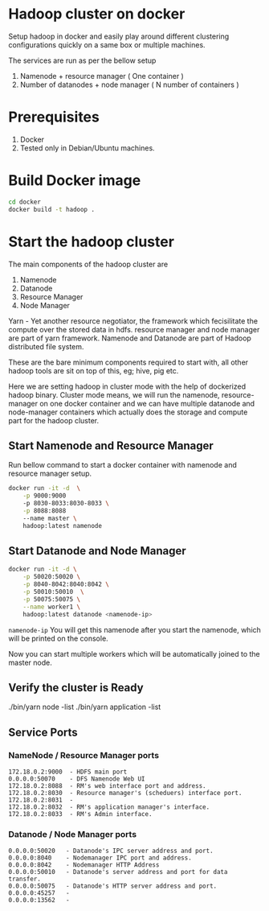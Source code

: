 # Hadoop cluster on docker

Setup hadoop in docker and easily play around different clustering
configurations quickly on a same box or multiple machines.

The services are run as per the bellow setup

1. Namenode + resource manager ( One container )
2. Number of datanodes + node manager ( N number of containers )

# Prerequisites

1. Docker
2. Tested only in Debian/Ubuntu machines.

# Build Docker image

```bash
cd docker
docker build -t hadoop .
```

# Start the hadoop cluster
The main components of the hadoop cluster are
1. Namenode
2. Datanode
3. Resource Manager
4. Node Manager


Yarn - Yet another resource negotiator, the framework which fecisilitate the
compute over the stored data in hdfs. resource manager and node manager are part
of yarn framework. Namenode and Datanode are part of Hadoop distributed file system.

These are the bare minimum components required to start with, all other hadoop
tools are sit on top of this, eg; hive, pig etc.

Here we are setting hadoop in cluster mode with the help of dockerized hadoop
binary. Cluster mode means, we will run the namenode, resource-manager on one
docker container and we can have multiple datanode and node-manager containers
which actually does the storage and compute part for the hadoop cluster.


## Start Namenode and Resource Manager

Run bellow command to start a docker container with namenode and resource
manager setup.

```bash
docker run -it -d  \
    -p 9000:9000
    -p 8030-8033:8030-8033 \
    -p 8088:8088
    --name master \
    hadoop:latest namenode
```

## Start Datanode and Node Manager

```bash
docker run -it -d \
    -p 50020:50020 \
    -p 8040-8042:8040:8042 \
    -p 50010:50010  \
    -p 50075:50075 \
    --name worker1 \
    hadoop:latest datanode <namenode-ip>
```
`namenode-ip` You will get this namenode after you start the namenode, which
will be printed on the console.

Now you can start multiple workers which will be automatically joined to the
master node.

## Verify the cluster is Ready

./bin/yarn node -list
./bin/yarn application -list

## Service Ports

### NameNode / Resource Manager ports
```
172.18.0.2:9000  - HDFS main port
0.0.0.0:50070    - DFS Namenode Web UI
172.18.0.2:8088  - RM's web interface port and address.
172.18.0.2:8030  - Resource manager's (scheduers) interface port.
172.18.0.2:8031  - 
172.18.0.2:8032  - RM's application manager's interface.
172.18.0.2:8033  - RM's Admin interface.
```

### Datanode / Node Manager ports

```
0.0.0.0:50020   - Datanode's IPC server address and port.
0.0.0.0:8040    - Nodemanager IPC port and address.
0.0.0.0:8042    - Nodemanager HTTP Address
0.0.0.0:50010   - Datanode's server address and port for data transfer.
0.0.0.0:50075   - Datanode's HTTP server address and port.
0.0.0.0:45257   -
0.0.0.0:13562   -
```
